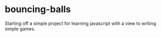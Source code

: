 # bouncing-balls

Starting off a simple project for learning javascript with a view
to writing simple games.

